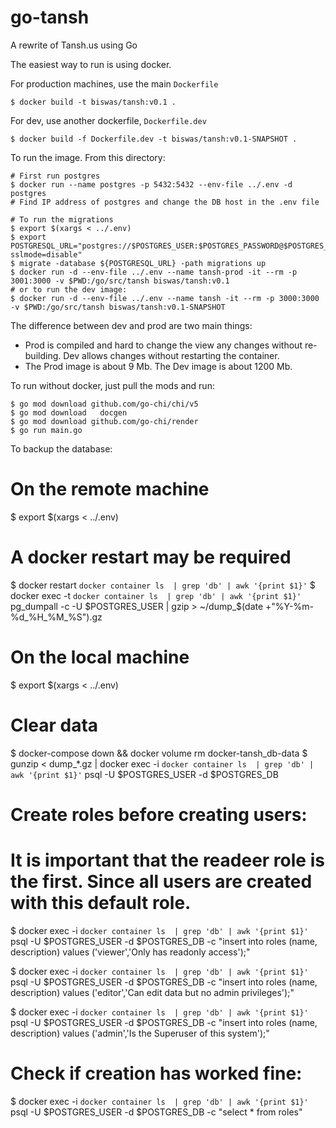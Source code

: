 # go-tansh
A rewrite of Tansh.us using Go

The easiest way to run is using docker.

For production machines, use the main `Dockerfile`

```
$ docker build -t biswas/tansh:v0.1 .
```

For dev, use another dockerfile, `Dockerfile.dev`

```
$ docker build -f Dockerfile.dev -t biswas/tansh:v0.1-SNAPSHOT .
```

To run the image. From this directory:

```
# First run postgres
$ docker run --name postgres -p 5432:5432 --env-file ../.env -d postgres
# Find IP address of postgres and change the DB host in the .env file

# To run the migrations
$ export $(xargs < ../.env)
$ export POSTGRESQL_URL="postgres://$POSTGRES_USER:$POSTGRES_PASSWORD@$POSTGRES_HOST:5432/$POSTGRES_DB?sslmode=disable"
$ migrate -database ${POSTGRESQL_URL} -path migrations up
$ docker run -d --env-file ../.env --name tansh-prod -it --rm -p 3001:3000 -v $PWD:/go/src/tansh biswas/tansh:v0.1
# or to run the dev image:
$ docker run -d --env-file ../.env --name tansh -it --rm -p 3000:3000 -v $PWD:/go/src/tansh biswas/tansh:v0.1-SNAPSHOT
```

The difference between dev and prod are two main things:
* Prod is compiled and hard to change the view any changes without re-building. Dev allows changes without restarting the container.
* The Prod image is about 9 Mb. The Dev image is about 1200 Mb.

To run without docker, just pull the mods and run:


```
$ go mod download github.com/go-chi/chi/v5
$ go mod download   docgen
$ go mod download github.com/go-chi/render
$ go run main.go
```

To backup the database:

# On the remote machine
$ export $(xargs < ../.env)
# A docker restart may be required
$ docker restart `docker container ls  | grep 'db' | awk '{print $1}'`
$ docker exec -t `docker container ls  | grep 'db' | awk '{print $1}'` pg_dumpall -c -U $POSTGRES_USER | gzip > ~/dump_$(date +"%Y-%m-%d_%H_%M_%S").gz

# On the local machine
$ export $(xargs < ../.env)
# Clear data
$ docker-compose down && docker volume rm docker-tansh_db-data
$ gunzip < dump_*.gz | docker exec -i `docker container ls  | grep 'db' | awk '{print $1}'` psql -U $POSTGRES_USER -d $POSTGRES_DB

# Create roles before creating users:

# It is important that the readeer role is the first. Since all users are created with this default role.
$ docker exec -i `docker container ls  | grep 'db' | awk '{print $1}'` psql -U $POSTGRES_USER -d $POSTGRES_DB -c "insert into roles (name, description) values ('viewer','Only has readonly access');"

$ docker exec -i `docker container ls  | grep 'db' | awk '{print $1}'` psql -U $POSTGRES_USER -d $POSTGRES_DB -c "insert into roles (name, description) values ('editor','Can edit data but no admin privileges');"

$ docker exec -i `docker container ls  | grep 'db' | awk '{print $1}'` psql -U $POSTGRES_USER -d $POSTGRES_DB -c "insert into roles (name, description) values ('admin','Is the Superuser of this system');"

# Check if creation has worked fine:
$ docker exec -i `docker container ls  | grep 'db' | awk '{print $1}'` psql -U $POSTGRES_USER -d $POSTGRES_DB -c "select * from roles"